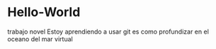 # Hello-World
trabajo novel
Estoy aprendiendo a usar git  es como profundizar en el oceano del mar virtual
